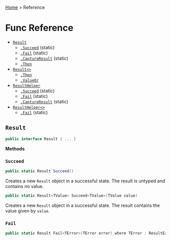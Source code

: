 [Home](/func/) > Reference

# Func Reference

* [`Result`](#result)
    * [`.Succeed`](#result-succeed) (static)
    * [`.Fail`](#result-fail) (static)
    * [`.CaptureResult`](#result-captureresult) (static)
    * [`.Then`](#result-then)
* [`Result<>`](#result-generic)
    * [`.Then`](#result-generic-then)
    * [`.ValueOr`](#result-generic-valueor)
* [`ResultHelper`](#resulthelper)
    * [`.Succeed`](#resulthelper-succeed) (static)
    * [`.Fail`](#resulthelper-fail) (static)
    * [`.CaptureResult`](#resulthelper-captureresult) (static)
* [`ResultHelper<>`](#resulthelper-generic)
    * [`.Fail`](#resulthelper-fail) (static)

## `Result`

```csharp
public interface Result { ... }
```

**Methods**

### `Succeed`

```csharp
public static Result Succeed()
```

Creates a new `Result` object in a successful state. The result is untyped and contains no value.

```csharp
public static Result<TValue> Succeed<TValue>(TValue value)
```

Creates a new `Result` object in a successful state. The result contains the value given by `value`.

### `Fail`

```csharp
public static Result Fail<TError>(TError error) where TError : ResultError
```